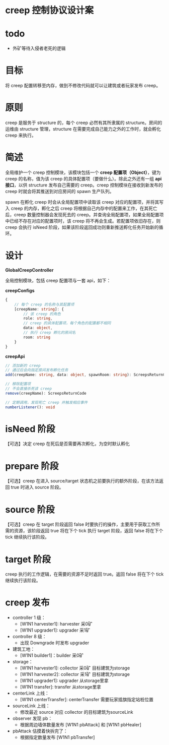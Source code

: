 # creep 控制协议设计案

# todo

- 外矿等待入侵者老死的逻辑

# 目标

将 creep 配置转移至内存，做到不修改代码就可以让建筑或者玩家发布 creep。

# 原则

creep 是服务于 structure 的，每个 creep 必然有其所隶属的 structure。房间的运维由 structure 管理，structure 在需要完成自己能力之外的工作时，就会孵化 creep 来执行。

# 简述

全局维护一个 creep 控制模块，该模块包括一个 **creep 配置项（Object）**，键为 creep 的名称，值为该 creep 的具体配置项（要做什么）。除此之外还有一组 **api 接口**，以供 structure 发布自己需要的 creep。creep 控制模块在接收到新发布的 creep 时就会将其推送到对应房间的 spawn 生产队列。

spawn 在孵化 creep 时会从全局配置项中读取该 creep 对应的配置项，并将其写入 creep 的内存，孵化之后 creep 将根据自己内存中的配置来工作，在其死亡后，creep 数量控制器会发现死去的 creep。并查询全局配置项，如果全局配置项中已经不存在对应的配置项时，该 creep 将不再会生成。若配置项依旧存在，则 creep 会执行 isNeed 阶段，如果该阶段返回成功则重新推送孵化任务开始新的循环。

# 设计

**GlobalCreepController**

全局控制模块，包括 creep 配置项与一套 api，如下：

**creepConfigs**

```ts
{
    // 每个 creep 的名称与其配置项
    [creepName: string]: {
        // 该 creep 的角色
        role: string,
        // creep 的具体配置项，每个角色的配置都不相同
        data: object,
        // 执行 creep 孵化的房间名
        room: string
    }
}
```

**creepApi**

```ts
// 添加新的 creep
// 通过后会向指定房间发布孵化任务
add(creepName: string, data: object, spawnRoom: string): ScreepsReturnCode

// 移除配置项
// 不会直接杀死该 creep
remove(creepName): ScreepsReturnCode

// 定期调用，发现死亡 creep 并触发相应事件
numberListener(): void
```

# isNeed 阶段

【可选】决定 creep 在死后是否需要再次孵化，为空时默认孵化

# prepare 阶段

【可选】creep 在进入 source/target 状态机之前要执行的额外阶段，在该方法返回 true 时进入 source 阶段。

# source 阶段

【可选】creep 在 target 阶段返回 false 时要执行的操作，主要用于获取工作所需的资源，该阶段返回 true 将在下个 tick 执行 target 阶段，返回 false 将在下个 tick 继续执行该阶段。

# target 阶段

creep 执行的工作逻辑，在需要的资源不足时返回 true。返回 false 将在下个 tick 继续执行该阶段。

# creep 发布

- controller 1 级：
    - [W1N1 harvester1]: harvester 采0矿
    - [W1N1 upgrader1]: upgrader 采1矿
- controller 8 级：
    - 出现 Downgrade 时发布 upgrader
- 建筑工地：
    - [W1N1 builder1]：builder 采0矿
- storage：
    - [W1N1 harvester1]: collector 采0矿 目标建筑为storage
    - [W1N1 harvester2]: collector 采1矿 目标建筑为storage
    - [W1N1 upgrader1]: upgrader 从storage里拿
    - [W1N1 transfer]: transfer 从storage里拿
- centerLink 上线：
    - [W1N1 centerTransfer]: centerTransfer 需要玩家插旗指定站桩位置
- sourceLink 上线：
    - 修改最近 source 对应 collector 的目标建筑为sourceLink
- observer 发现 pb：
    - 根据周边墙体数量发布 [W1N1 pbAttack] 和 [W1N1 pbHealer]
- pbAttack 估摸着快拆完了：
    - 根据指定数量发布 [W1N1 pbTransfer]